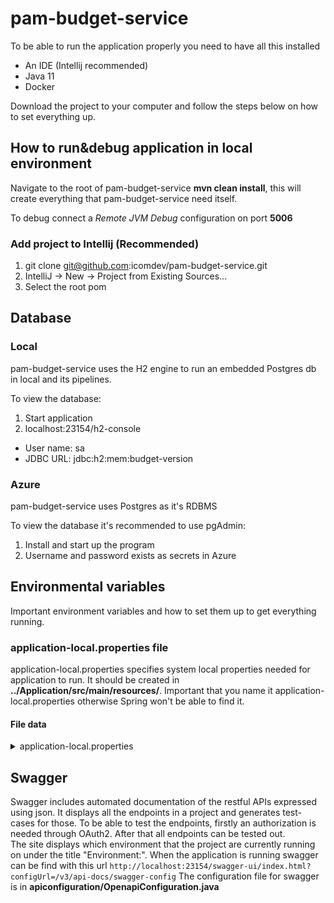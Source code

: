 # pam-budget-service
To be able to run the application properly you need to have all this installed
- An IDE (Intellij recommended)
- Java 11
- Docker

Download the project to your computer and follow the steps below on 
how to set everything up.

## How to run&debug application in local environment
Navigate to the root of pam-budget-service **mvn clean install**, this will create everything that pam-budget-service
need itself.

To debug connect a *Remote JVM Debug* configuration on port **5006**


### Add project to Intellij (Recommended)
1. git clone git@github.com:icomdev/pam-budget-service.git
2. IntelliJ -> New -> Project from Existing Sources...
3. Select the root pom

## Database
### Local
pam-budget-service uses the H2 engine to run an embedded Postgres db in local and its pipelines.

To view the database:
1. Start application
2. localhost:23154/h2-console
* User name: sa
* JDBC URL: jdbc:h2:mem:budget-version

### Azure
pam-budget-service uses Postgres as it's RDBMS

To view the database it's recommended to use pgAdmin:
1. Install and start up the program
2. Username and password exists as secrets in Azure

## Environmental variables
Important environment variables and how to set them up to get everything running.


### application-local.properties file
application-local.properties specifies system local properties needed for application to run.
It should be created in **../Application/src/main/resources/**. Important that you name it 
application-local.properties otherwise Spring won't be able to find it.

#### File data
<details>
    <summary>application-local.properties</summary>

    spring.main.allow-bean-definition-overriding=true
    springdoc.swagger-ui.oauth.client-id=CLIENT_ID
    
    #Networking
    ikea.imc.pam.network.domain=http://localhost:${ikea.imc.pam.network.port}
    ikea.imc.pam.budget.service.url = ${ikea.imc.pam.network.domain}/
    
    #Addons local
    ikea.imc.pam.oauth.microsoft.tenant-id=<Ask a colleague for this id>
    ikea.imc.pam.oauth.microsoft.authorization-url=https://login.microsoftonline.com/${ikea.imc.pam.oauth.microsoft.tenant-id}/oauth2/v2.0/authorize
    ikea.imc.pam.oauth.microsoft.token-url=https://login.microsoftonline.com/${ikea.imc.pam.oauth.microsoft.tenant-id}/oauth2/v2.0/token
    ikea.imc.pam.oauth.client-scope.id=<Ask a colleague for this id>
    
    #OpenAPI
    ikea.imc.pam.openapi.documentation.open-api-docs=${ikea.imc.pam.network.domain}/swagger-ui/index.html?configUrl=/v3/api-docs/swagger-config#/
    ikea.imc.pam.openapi.documentation.open-api-json-doc=${ikea.imc.pam.network.domain}/v3/api-docs
    
    #ClientScope
    ikea.imc.pam.oauth.client-scope.read-scope-desc=Read
    ikea.imc.pam.oauth.client-scope.write-scope-desc=Write
    
    #SQL overwrite usr/pass in profile-specific file
    ikea.imc.pam.budget.service.db.port=5432
    spring.datasource.url=jdbc:postgresql://budget-service-postgres:${ikea.imc.pam.budget.service.db.port}/${ikea.imc.pam.budget.service.db.name}
    spring.datasource.username=user
    spring.datasource.password=pass
</details>

## Swagger
Swagger includes automated documentation of the restful APIs expressed using json. It displays all the endpoints in a project and generates test-cases for those. To be able to test the endpoints, firstly an authorization is needed through OAuth2. After that all endpoints can be tested out. 
<br> 
The site displays which environment that the project are currently running on under the title "Environment:".
When the application is running swagger can be find with this url `http://localhost:23154/swagger-ui/index.html?configUrl=/v3/api-docs/swagger-config`
The configuration file for swagger is in **apiconfiguration/OpenapiConfiguration.java**

